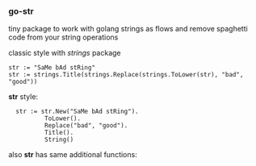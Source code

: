 ### go-str

tiny package to work with golang strings as flows
and remove spaghetti code from your string operations

classic style with _strings_ package

```golang
str := "SaMe bAd stRing"
str := strings.Title(strings.Replace(strings.ToLower(str), "bad", "good"))
```

__str__ style:

```golang
  str := str.New("SaMe bAd stRing").
          ToLower().
          Replace("bad", "good").
          Title().
          String() 
```

also __str__ has same additional functions:


